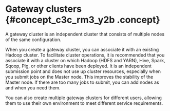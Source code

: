 # Gateway clusters {#concept_c3c_rm3_y2b .concept}

A gateway cluster is an independent cluster that consists of multiple nodes of the same configuration.

When you create a gateway cluster, you can associate it with an existing Hadoop cluster. To facilitate cluster operations, it is recommended that you associate it with a cluster on which Hadoop \(HDFS and YARN\), Hive, Spark, Sqoop, Pig, or other clients have been deployed. It is an independent submission point and does not use up cluster resources, especially when you submit jobs on the Master node. This improves the stability of the Master node. If there are too many jobs to submit, you can add nodes as and when you need them.

You can also create multiple gateway clusters for different users, allowing them to use their own environment to meet different service requirements.

